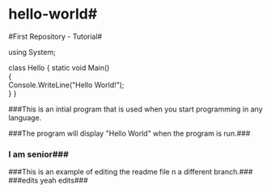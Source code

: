 # hello-world#
#First Repository - Tutorial#

using System;  

class Hello 
{ 
    static void Main() 	
    { 		
        Console.WriteLine("Hello World!"); 	
    } 
}


###This is an intial program that is used when you start programming in any language.

###The program will display "Hello World" when the program is run.###

### I am senior###
###This is an example of editing the readme file n a different branch.###
###edits yeah edits###
